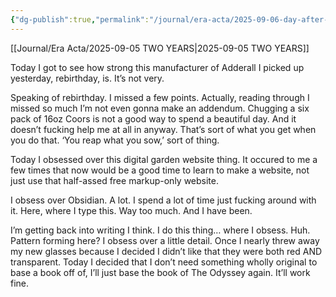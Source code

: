 ```yaml
---
{"dg-publish":true,"permalink":"/journal/era-acta/2025-09-06-day-after-wasted-rebirthday/","tags":["Era/Acta"]}
---
```


[[Journal/Era Acta/2025-09-05 TWO YEARS\|2025-09-05 TWO YEARS]]

Today I got to see how strong this manufacturer of Adderall I picked up yesterday, rebirthday, is. It’s not very. 

Speaking of rebirthday. I missed a few points. 
	Actually, reading through I missed so much I’m not even gonna make an addendum. Chugging a six pack of 16oz Coors is not a good way to spend a beautiful day. And it doesn’t fucking help me at all in anyway.
That’s sort of what you get when you do that. ‘You reap what you sow,’ sort of thing. 

Today I obsessed over this digital garden website thing. It occured to me a few times that now would be a good time to learn to make a website, not just use that half-assed free markup-only website.

I obsess over Obsidian. A lot. I spend a lot of time just fucking around with it. Here, where I type this. Way too much. And I have been.

I’m getting back into writing I think. I do this thing… where I obsess. Huh. Pattern forming here? I obsess over a little detail. Once I nearly threw away my new glasses because I decided I didn’t like that they were both red AND transparent. Today I decided that I don’t need something wholly original to base a book off of, I’ll just base the book of The Odyssey again. It’ll work fine.